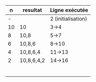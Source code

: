 | n  | resultat   | Ligne exécutée     |
|----|------------|--------------------|
| -  |            | 2 (initialisation) |
| 10 | 10         | 3->4               |
| 8  | 10,8       | 5->7               |
| 6  | 10,8,6     | 8->10              |
| 4  | 10,8,6,4   | 11->13             |
| 2  | 10,8,6,4,2 | 14->16             |
|    |            |                    |
|    |            |                    |
|    |            |                    |
|    |            |                    |
|    |            |                    |
|    |            |                    |